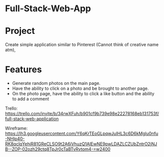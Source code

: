 # Full-Stack-Web-App

# Project
Create simple application similar to Pinterest (Cannot think of creative name atm),

# Features
- Generate random photos on the main page.
- Have the ability to click on a photo and be brought to another page.
- On the photo page, have the ability to click a like button and the ability to add a comment

Trello:
https://trello.com/invite/b/34rwXFuh/b901cf9b739e98e22278168eb131753f/full-stack-web-application

Wireframe:
https://lh3.googleusercontent.com/Y6qKrTEoGLpqwJuIHL3c6D6kMglu0nfu-NHlp40-RK8qclqYehjR81GReCLSO9t2A6iVhuzQ1AlEwNE9pwLDAZLCZUbZntrO2jNJB--ZOP-02ozh29ctq8TpJr0cTaBTvRvtom4-=w2400
